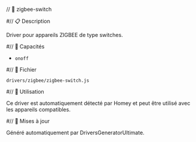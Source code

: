 // 🔌 zigbee-switch

#// 📋 Description

Driver pour appareils ZIGBEE de type switches.

#// 🔧 Capacités

- `onoff`

#// 📁 Fichier

`drivers/zigbee/zigbee-switch.js`

#// 🎯 Utilisation

Ce driver est automatiquement détecté par Homey et peut être utilisé avec les appareils compatibles.

#// 🔄 Mises à jour

Généré automatiquement par DriversGeneratorUltimate.
